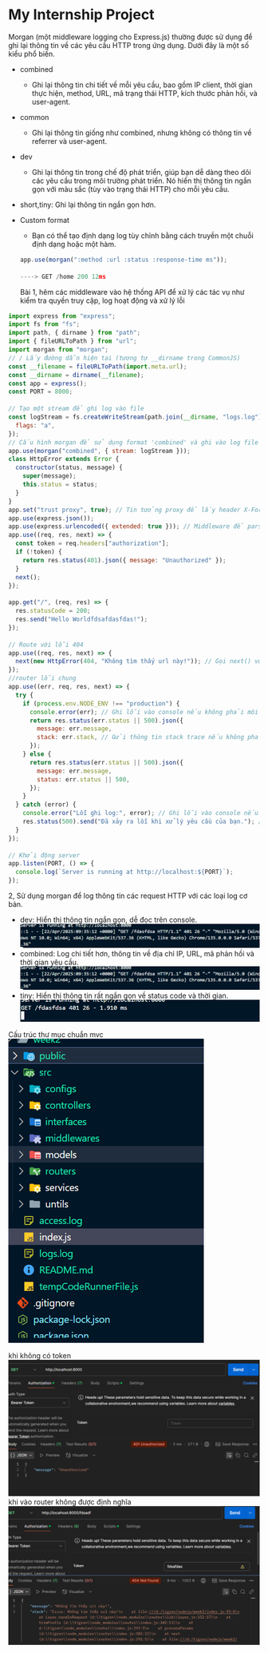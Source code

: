 # My Internship Project

Morgan (một middleware logging cho Express.js) thường được sử dụng để ghi lại thông tin về các yêu cầu HTTP trong ứng dụng. Dưới đây là một số kiểu phổ biến.

- combined
  - Ghi lại thông tin chi tiết về mỗi yêu cầu, bao gồm IP client, thời gian thực hiện, method, URL, mã trạng thái HTTP, kích thước phản hồi, và user-agent.
- common
  - Ghi lại thông tin giống như combined, nhưng không có thông tin về referrer và user-agent.
- dev
  - Ghi lại thông tin trong chế độ phát triển, giúp bạn dễ dàng theo dõi các yêu cầu trong môi trường phát triển. Nó hiển thị thông tin ngắn gọn với màu sắc (tùy vào trạng thái HTTP) cho mỗi yêu cầu.
- short,tiny: Ghi lại thông tin ngắn gọn hơn.
- Custom format

  - Bạn có thể tạo định dạng log tùy chỉnh bằng cách truyền một chuỗi định dạng hoặc một hàm.

  ```js
  app.use(morgan(":method :url :status :response-time ms"));

  ----> GET /home 200 12ms
  ```

  Bài 1, hêm các middleware vào hệ thống API để xử lý các tác vụ như kiểm tra quyền truy cập, log hoạt động và xử lý lỗi

```js
import express from "express";
import fs from "fs";
import path, { dirname } from "path";
import { fileURLToPath } from "url";
import morgan from "morgan";
// / Lấy đường dẫn hiện tại (tương tự __dirname trong CommonJS)
const __filename = fileURLToPath(import.meta.url);
const __dirname = dirname(__filename);
const app = express();
const PORT = 8000;

// Tạo một stream để ghi log vào file
const logStream = fs.createWriteStream(path.join(__dirname, "logs.log"), {
  flags: "a",
});
// Cấu hình morgan để sử dụng format 'combined' và ghi vào log file
app.use(morgan("combined", { stream: logStream }));
class HttpError extends Error {
  constructor(status, message) {
    super(message);
    this.status = status;
  }
}
app.set("trust proxy", true); // Tin tưởng proxy để lấy header X-Forwarded-For
app.use(express.json());
app.use(express.urlencoded({ extended: true })); // Middleware để parse URL-encoded data
app.use((req, res, next) => {
  const token = req.headers["authorization"];
  if (!token) {
    return res.status(401).json({ message: "Unauthorized" });
  }
  next();
});

app.get("/", (req, res) => {
  res.statusCode = 200;
  res.send("Hello Worldfdsafdasfdas!");
});

// Route với lỗi 404
app.use((req, res, next) => {
  next(new HttpError(404, "Không tìm thấy url này!")); // Gọi next() với lỗi để chuyển đến middleware xử lý lỗi
});
//router lỗi chung
app.use((err, req, res, next) => {
  try {
    if (process.env.NODE_ENV !== "production") {
      console.error(err); // Ghi lỗi vào console nếu không phải môi trường sản xuất
      return res.status(err.status || 500).json({
        message: err.message,
        stack: err.stack, // Gửi thông tin stack trace nếu không phải môi trường sản xuất
      });
    } else {
      return res.status(err.status || 500).json({
        message: err.message,
        status: err.status || 500,
      });
    }
  } catch (error) {
    console.error("Lỗi ghi log:", error); // Ghi lỗi vào console nếu không thể ghi vào file
    res.status(500).send("Đã xảy ra lỗi khi xử lý yêu cầu của bạn."); // Gửi thông báo lỗi chung
  }
});

// Khởi động server
app.listen(PORT, () => {
  console.log(`Server is running at http://localhost:${PORT}`);
});
```

2, Sử dụng morgan để log thông tin các request HTTP với các loại log cơ bản.

- dev: Hiển thị thông tin ngắn gọn, dễ đọc trên console.
  ![alt text](public\images\screenShots/imageCombine.png)
- combined: Log chi tiết hơn, thông tin về địa chỉ IP, URL, mã phản hồi và thời gian yêu cầu.
  ![alt text](public\images\screenShots/imageCombine.png)
- tiny: Hiển thị thông tin rất ngắn gọn về status code và thời gian.
  ![alt text](public\images\screenShots/imageTiny.png)

Cấu trúc thư mục chuẩn mvc
![alt text](public\images\screenShots\imageFolderStructure.png)

khi không có token
![alt text](public\images\screenShots\NotAuth.png)
khi vào router không được định nghĩa
![alt text](public\images\screenShots\NotFoundUrl.png)

